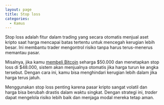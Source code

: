 ```yaml
---
layout: page
title: Stop loss
categories:
  - Kamus
---
```


Stop loss adalah fitur dalam trading yang secara otomatis menjual aset kripto saat harga mencapai batas tertentu untuk mencegah kerugian lebih besar. Ini membantu trader mengontrol risiko tanpa harus terus-menerus memantau pasar.

Misalnya, jika kamu [membeli Bitcoin](https://rojocrypto.com/cara-membeli-bitcoin) seharga $50.000 dan menetapkan stop loss di $48.000, sistem akan menjualnya otomatis jika harga turun ke angka tersebut. Dengan cara ini, kamu bisa menghindari kerugian lebih dalam jika harga terus jatuh.

Menggunakan stop loss penting karena pasar kripto sangat volatil dan harga bisa berubah drastis dalam waktu singkat. Dengan strategi ini, *trader* dapat mengelola risiko lebih baik dan menjaga modal mereka tetap aman.